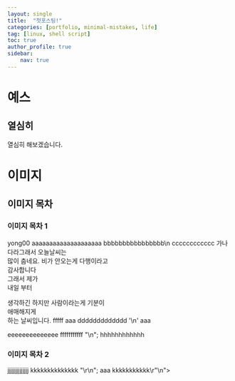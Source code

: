 ```yaml
---
layout: single
title:  "첫포스팅!"
categories: [portfolio, minimal-mistakes, life]
tag: [linux, shell script]
toc: true
author_profile: true
sidebar:
    nav: true
---
```


# 예스
## 열심히 
열심히 해보겠습니다.



# 이미지
## 이미지 목차
### 이미지 목차 1

yong00
aaaaaaaaaaaaaaaaaaaa 
bbbbbbbbbbbbbbbb\n
cccccccccccc
가나다라그래서 오늘날씨는   
많이 춥네요. 비가 안오는게 다행이라고  
감사합니다  
그래서 제가  
내일
부터

생각하긴 하지만 
사람이라는게 기분이   
애매해지게  
 하는 날씨입니다.
fffff
aaa
ddddddddddddd '\n' aaa

eeeeeeeeeeeeee
fffffffffff "\n";
hhhhhhhhhhhh
### 이미지 목차 2
jjjjjjjjjjjjjj
kkkkkkkkkkkkkk "\r\n"; aaa
kkkkkkkkkkk\r"\n">
